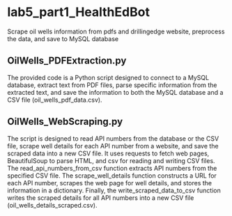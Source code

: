 # lab5_part1_HealthEdBot
Scrape oil wells information from pdfs and drillingedge website, preprocess the data, and save to MySQL database

## OilWells_PDFExtraction.py
The provided code is a Python script designed to connect to a MySQL database, extract text from PDF files, parse specific information from the extracted text, and save the information to both the MySQL database and a CSV file (oil_wells_pdf_data.csv). 

## OilWells_WebScraping.py
The script is designed to read API numbers from the database or the CSV file, scrape well details for each API number from a website, and save the scraped data into a new CSV file. It uses requests to fetch web pages, BeautifulSoup to parse HTML, and csv for reading and writing CSV files. The read_api_numbers_from_csv function extracts API numbers from the specified CSV file. The scrape_well_details function constructs a URL for each API number, scrapes the web page for well details, and stores the information in a dictionary. Finally, the write_scraped_data_to_csv function writes the scraped details for all API numbers into a new CSV file (oil_wells_details_scraped.csv).
